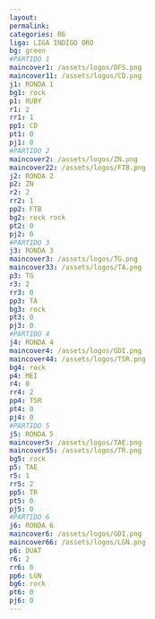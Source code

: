 ```yaml
---
layout: 
permalink: 
categories: R6 
liga: LIGA INDIGO ORO
bg: green
#PARTIDO 1
maincover1: /assets/logos/DFS.png
maincover11: /assets/logos/CD.png
j1: RONDA 1
bg1: rock
p1: RUBY
r1: 2
rr1: 1
pp1: CD
pt1: 0
pj1: 0
#PARTIDO 2
maincover2: /assets/logos/ZN.png
maincover22: /assets/logos/FTB.png
j2: RONDA 2
p2: ZN
r2: 2
rr2: 1
pp2: FTB
bg2: rock rock
pt2: 0
pj2: 0
#PARTIDO 3
j3: RONDA 3
maincover3: /assets/logos/TG.png
maincover33: /assets/logos/TA.png
p3: TG
r3: 2
rr3: 0
pp3: TA
bg3: rock
pt3: 0
pj3: 0
#PARTIDO 4
j4: RONDA 4
maincover4: /assets/logos/GDI.png
maincover44: /assets/logos/TSR.png
bg4: rock 
p4: MEI
r4: 0
rr4: 2
pp4: TSR
pt4: 0
pj4: 0
#PARTIDO 5
j5: RONDA 5
maincover5: /assets/logos/TAE.png
maincover55: /assets/logos/TR.png
bg5: rock 
p5: TAE
r5: 1
rr5: 2
pp5: TR
pt5: 0
pj5: 0
#PARTIDO 6
j6: RONDA 6
maincover6: /assets/logos/GDI.png
maincover66: /assets/logos/LGN.png
p6: DUAT
r6: 2
rr6: 0
pp6: LGN
bg6: rock
pt6: 0
pj6: 0
---
```

